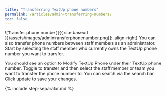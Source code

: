 ```yaml
---
title: "Transferring TextUp phone numbers"
permalink: /articles/admin-transferring-numbers/
toc: false
---
```


![Transfer phone number]({{ site.baseurl }}/assets/images/admintransferphonenumber.png){: .align-right} You can also transfer phone numbers between staff members as an administrator. Start by selecting the staff member who currently owns the TextUp phone number you want to transfer.

You should see an option to Modify TextUp Phone under their TextUp phone number. Toggle to transfer and then select the staff member or team you want to transfer the phone number to. You can search via the search bar. Click update to save your changes.

{% include step-separator.md %}
